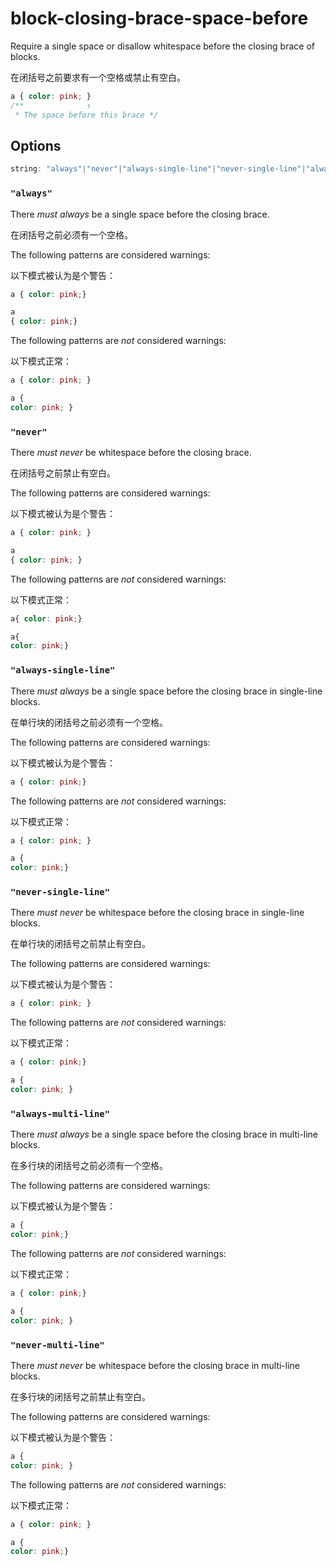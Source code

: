 # block-closing-brace-space-before

Require a single space or disallow whitespace before the closing brace of blocks.

在闭括号之前要求有一个空格或禁止有空白。

```css
a { color: pink; }
/**              ↑
 * The space before this brace */
```

## Options

```js
string: "always"|"never"|"always-single-line"|"never-single-line"|"always-multi-line"|"never-multi-line"
```

### `"always"`

There *must always* be a single space before the closing brace.

在闭括号之前必须有一个空格。

The following patterns are considered warnings:

以下模式被认为是个警告：

```css
a { color: pink;}
```

```css
a
{ color: pink;}
```

The following patterns are *not* considered warnings:

以下模式正常：

```css
a { color: pink; }
```

```css
a {
color: pink; }
```

### `"never"`

There *must never* be whitespace before the closing brace.

在闭括号之前禁止有空白。

The following patterns are considered warnings:

以下模式被认为是个警告：

```css
a { color: pink; }
```

```css
a
{ color: pink; }
```

The following patterns are *not* considered warnings:

以下模式正常：

```css
a{ color: pink;}
```

```css
a{
color: pink;}
```

### `"always-single-line"`

There *must always* be a single space before the closing brace in single-line blocks.

在单行块的闭括号之前必须有一个空格。

The following patterns are considered warnings:

以下模式被认为是个警告：

```css
a { color: pink;}
```

The following patterns are *not* considered warnings:

以下模式正常：

```css
a { color: pink; }
```

```css
a {
color: pink;}
```

### `"never-single-line"`

There *must never* be whitespace before the closing brace in single-line blocks.

在单行块的闭括号之前禁止有空白。

The following patterns are considered warnings:

以下模式被认为是个警告：

```css
a { color: pink; }
```

The following patterns are *not* considered warnings:

以下模式正常：

```css
a { color: pink;}
```

```css
a {
color: pink; }
```

### `"always-multi-line"`

There *must always* be a single space before the closing brace in multi-line blocks.

在多行块的闭括号之前必须有一个空格。

The following patterns are considered warnings:

以下模式被认为是个警告：

```css
a {
color: pink;}
```

The following patterns are *not* considered warnings:

以下模式正常：

```css
a { color: pink;}
```

```css
a {
color: pink; }
```

### `"never-multi-line"`

There *must never* be whitespace before the closing brace in multi-line blocks.

在多行块的闭括号之前禁止有空白。

The following patterns are considered warnings:

以下模式被认为是个警告：

```css
a {
color: pink; }
```

The following patterns are *not* considered warnings:

以下模式正常：

```css
a { color: pink; }
```

```css
a {
color: pink;}
```
